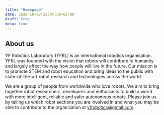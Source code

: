 ```yaml
---
title: "Homepage"
date: 2020-10-07T22:47:58+01:00
draft: true
menu: true
---
```


## About us
YF Robotics Laboratory (YFRL) is an international robotics organisation. YFRL was founded with the vision that robots will contribute to humanity and largely affect the way how people will live in the future. Our mission is to promote STEM and robot education and bring ideas to the public with state-of-the-art robot research and technologies across the world.

We are a group of people from worldwide who love robots. We aim to bring together robot researchers, developers and enthusiasts to build a world with more intelligent, reliable and safer autonomous robots. Please join us by telling us which robot sections you are involved in and what you may be able to contribute to the organisation at yfrobotics@gmail.com.
